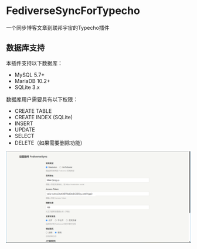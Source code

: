# FediverseSyncForTypecho

一个同步博客文章到联邦宇宙的Typecho插件

## 数据库支持

本插件支持以下数据库：
- MySQL 5.7+
- MariaDB 10.2+
- SQLite 3.x

数据库用户需要具有以下权限：
- CREATE TABLE
- CREATE INDEX (SQLite)
- INSERT
- UPDATE
- SELECT
- DELETE（如果需要删除功能）

![后台设置](/image.png)